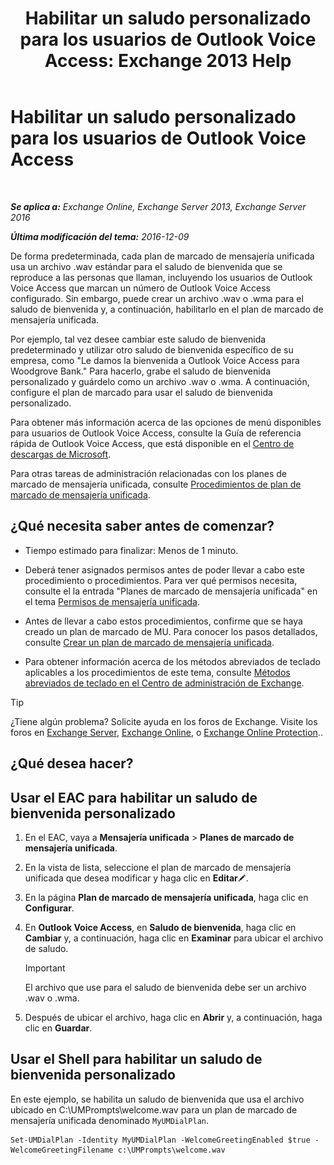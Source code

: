 ﻿---
title: 'Habilitar un saludo personalizado para los usuarios de Outlook Voice Access: Exchange 2013 Help'
TOCTitle: Habilitar un saludo personalizado para los usuarios de Outlook Voice Access
ms:assetid: abd418ec-2c65-4720-859d-c11a2698dc06
ms:mtpsurl: https://technet.microsoft.com/es-es/library/Bb124125(v=EXCHG.150)
ms:contentKeyID: 50556848
ms.date: 04/23/2018
mtps_version: v=EXCHG.150
ms.translationtype: HT
---

# Habilitar un saludo personalizado para los usuarios de Outlook Voice Access

 

_**Se aplica a:** Exchange Online, Exchange Server 2013, Exchange Server 2016_

_**Última modificación del tema:** 2016-12-09_

De forma predeterminada, cada plan de marcado de mensajería unificada usa un archivo .wav estándar para el saludo de bienvenida que se reproduce a las personas que llaman, incluyendo los usuarios de Outlook Voice Access que marcan un número de Outlook Voice Access configurado. Sin embargo, puede crear un archivo .wav o .wma para el saludo de bienvenida y, a continuación, habilitarlo en el plan de marcado de mensajería unificada.

Por ejemplo, tal vez desee cambiar este saludo de bienvenida predeterminado y utilizar otro saludo de bienvenida específico de su empresa, como "Le damos la bienvenida a Outlook Voice Access para Woodgrove Bank." Para hacerlo, grabe el saludo de bienvenida personalizado y guárdelo como un archivo .wav o .wma. A continuación, configure el plan de marcado para usar el saludo de bienvenida personalizado.

Para obtener más información acerca de las opciones de menú disponibles para usuarios de Outlook Voice Access, consulte la Guía de referencia rápida de Outlook Voice Access, que está disponible en el [Centro de descargas de Microsoft](https://go.microsoft.com/fwlink/p/?linkid=272767).

Para otras tareas de administración relacionadas con los planes de marcado de mensajería unificada, consulte [Procedimientos de plan de marcado de mensajería unificada](um-dial-plan-procedures-exchange-2013-help.md).

## ¿Qué necesita saber antes de comenzar?

  - Tiempo estimado para finalizar: Menos de 1 minuto.

  - Deberá tener asignados permisos antes de poder llevar a cabo este procedimiento o procedimientos. Para ver qué permisos necesita, consulte el la entrada "Planes de marcado de mensajería unificada" en el tema [Permisos de mensajería unificada](unified-messaging-permissions-exchange-2013-help.md).

  - Antes de llevar a cabo estos procedimientos, confirme que se haya creado un plan de marcado de MU. Para conocer los pasos detallados, consulte [Crear un plan de marcado de mensajería unificada](create-a-um-dial-plan-exchange-2013-help.md).

  - Para obtener información acerca de los métodos abreviados de teclado aplicables a los procedimientos de este tema, consulte [Métodos abreviados de teclado en el Centro de administración de Exchange](keyboard-shortcuts-in-the-exchange-admin-center-exchange-online-protection-help.md).


> [!TIP]
> ¿Tiene algún problema? Solicite ayuda en los foros de Exchange. Visite los foros en <A href="https://go.microsoft.com/fwlink/p/?linkid=60612">Exchange Server</A>, <A href="https://go.microsoft.com/fwlink/p/?linkid=267542">Exchange Online</A>, o <A href="https://go.microsoft.com/fwlink/p/?linkid=285351">Exchange Online Protection</A>..



## ¿Qué desea hacer?

## Usar el EAC para habilitar un saludo de bienvenida personalizado

1.  En el EAC, vaya a **Mensajería unificada** \> **Planes de marcado de mensajería unificada**.

2.  En la vista de lista, seleccione el plan de marcado de mensajería unificada que desea modificar y haga clic en **Editar**![Icono Editar](images/Bb124582.6f53ccb2-1f13-4c02-bea0-30690e6ea71d(EXCHG.150).gif "Icono Editar").

3.  En la página **Plan de marcado de mensajería unificada**, haga clic en **Configurar**.

4.  En **Outlook Voice Access**, en **Saludo de bienvenida**, haga clic en **Cambiar** y, a continuación, haga clic en **Examinar** para ubicar el archivo de saludo.
    

    > [!IMPORTANT]
    > El archivo que use para el saludo de bienvenida debe ser un archivo .wav o .wma.



5.  Después de ubicar el archivo, haga clic en **Abrir** y, a continuación, haga clic en **Guardar**.

## Usar el Shell para habilitar un saludo de bienvenida personalizado

En este ejemplo, se habilita un saludo de bienvenida que usa el archivo ubicado en C:\\UMPrompts\\welcome.wav para un plan de marcado de mensajería unificada denominado `MyUMDialPlan`.

    Set-UMDialPlan -Identity MyUMDialPlan -WelcomeGreetingEnabled $true -WelcomeGreetingFilename c:\UMPrompts\welcome.wav


